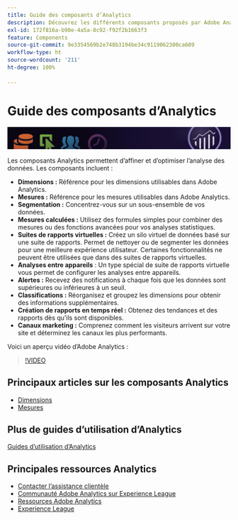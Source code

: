 ```yaml
---
title: Guide des composants d’Analytics
description: Découvrez les différents composants proposés par Adobe Analytics.
exl-id: 172f816a-b90e-4a5a-8c92-f92f2b1663f3
feature: Components
source-git-commit: 9e3354569b2e748b3194be34c9119062300ca609
workflow-type: ht
source-wordcount: '211'
ht-degree: 100%

---
```


# Guide des composants d’Analytics

![Bannière](../../assets/doc_banner_components.png)

Les composants Analytics permettent d’affiner et d’optimiser l’analyse des données. Les composants incluent :

* **Dimensions :** Référence pour les dimensions utilisables dans Adobe Analytics.
* **Mesures :** Référence pour les mesures utilisables dans Adobe Analytics.
* **Segmentation :** Concentrez-vous sur un sous-ensemble de vos données.
* **Mesures calculées :** Utilisez des formules simples pour combiner des mesures ou des fonctions avancées pour vos analyses statistiques.
* **Suites de rapports virtuelles :** Créez un silo virtuel de données basé sur une suite de rapports. Permet de nettoyer ou de segmenter les données pour une meilleure expérience utilisateur. Certaines fonctionnalités ne peuvent être utilisées que dans des suites de rapports virtuelles.
* **Analyses entre appareils** : Un type spécial de suite de rapports virtuelle vous permet de configurer les analyses entre appareils.
* **Alertes :** Recevez des notifications à chaque fois que les données sont supérieures ou inférieures à un seuil.
* **Classifications :** Réorganisez et groupez les dimensions pour obtenir des informations supplémentaires.
* **Création de rapports en temps réel :** Obtenez des tendances et des rapports dès qu’ils sont disponibles.
* **Canaux marketing :** Comprenez comment les visiteurs arrivent sur votre site et déterminez les canaux les plus performants.

Voici un aperçu vidéo dʼAdobe Analytics :

>[!VIDEO](https://video.tv.adobe.com/v/27429/?quality=12)

## Principaux articles sur les composants Analytics

* [Dimensions](dimensions/overview.md)
* [Mesures](metrics/overview.md)

## Plus de guides d’utilisation d’Analytics

[Guides d’utilisation d’Analytics](https://experienceleague.adobe.com/docs/analytics.html?lang=fr)

## Principales ressources Analytics

* [Contacter l’assistance clientèle](https://experienceleague.adobe.com/?support-solution=Analytics?lang=fr#support)
* [Communauté Adobe Analytics sur Experience League](https://experienceleaguecommunities.adobe.com/t5/adobe-analytics/ct-p/adobe-analytics-community?profile.language=fr)
* [Ressources Adobe Analytics](https://experienceleaguecommunities.adobe.com/t5/adobe-analytics-discussions/adobe-analytics-resources/m-p/276666?profile.language=fr)
* [Experience League](https://experienceleague.adobe.com/fr)
